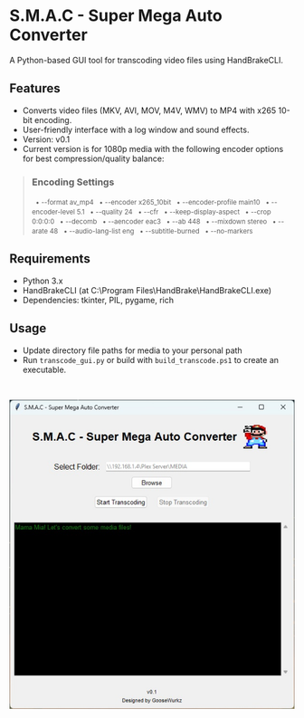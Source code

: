 # S.M.A.C - Super Mega Auto Converter
A Python-based GUI tool for transcoding video files using HandBrakeCLI.

## Features
- Converts video files (MKV, AVI, MOV, M4V, WMV) to MP4 with x265 10-bit encoding.
- User-friendly interface with a log window and sound effects.
- Version: v0.1
- Current version is for 1080p media with the following encoder options for best compression/quality balance:
> ### Encoding Settings
> <small>
> &nbsp;&nbsp;• --format av_mp4  
> &nbsp;&nbsp;• --encoder x265_10bit  
> &nbsp;&nbsp;• --encoder-profile main10  
> &nbsp;&nbsp;• --encoder-level 5.1  
> &nbsp;&nbsp;• --quality 24  
> &nbsp;&nbsp;• --cfr  
> &nbsp;&nbsp;• --keep-display-aspect  
> &nbsp;&nbsp;• --crop 0:0:0:0  
> &nbsp;&nbsp;• --decomb  
> &nbsp;&nbsp;• --aencoder eac3  
> &nbsp;&nbsp;• --ab 448  
> &nbsp;&nbsp;• --mixdown stereo  
> &nbsp;&nbsp;• --arate 48  
> &nbsp;&nbsp;• --audio-lang-list eng  
> &nbsp;&nbsp;• --subtitle-burned  
> &nbsp;&nbsp;• --no-markers  
> </small>


## Requirements
- Python 3.x
- HandBrakeCLI (at C:\Program Files\HandBrake\HandBrakeCLI.exe)
- Dependencies: tkinter, PIL, pygame, rich

## Usage
- Update directory file paths for media to your personal path
- Run `transcode_gui.py` or build with `build_transcode.ps1` to create an executable.

<br>
<p align="center">
<img src="https://github.com/jamesonmalpezzi/S.M.A.C---Super-Mega-Auto-Converter/blob/main/screenshot.jpg">
</p>
